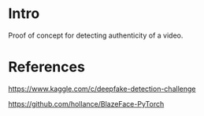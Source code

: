 # Intro

Proof of concept for detecting authenticity of a video.

# References

https://www.kaggle.com/c/deepfake-detection-challenge

https://github.com/hollance/BlazeFace-PyTorch

